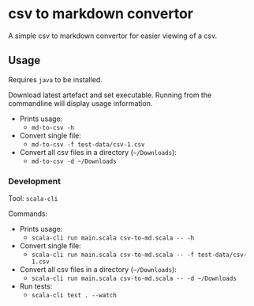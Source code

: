 # csv to markdown convertor

A simple csv to markdown convertor for easier viewing of a csv.

## Usage

Requires `java` to be installed.

Download latest artefact and set executable. Running from the commandline will display usage information.

- Prints usage:
    - `md-to-csv -h`
- Convert single file:
    - `md-to-csv -f test-data/csv-1.csv`
- Convert all csv files in a directory (`~/Downloads`):
    - `md-to-csv -d ~/Downloads`    

### Development

Tool: `scala-cli`

Commands:

- Prints usage:
    - `scala-cli run main.scala csv-to-md.scala -- -h`
- Convert single file:
    - `scala-cli run main.scala csv-to-md.scala -- -f test-data/csv-1.csv`
- Convert all csv files in a directory (`~/Downloads`):
    - `scala-cli run main.scala csv-to-md.scala -- -d ~/Downloads`    
- Run tests:
    - `scala-cli test . --watch`    
